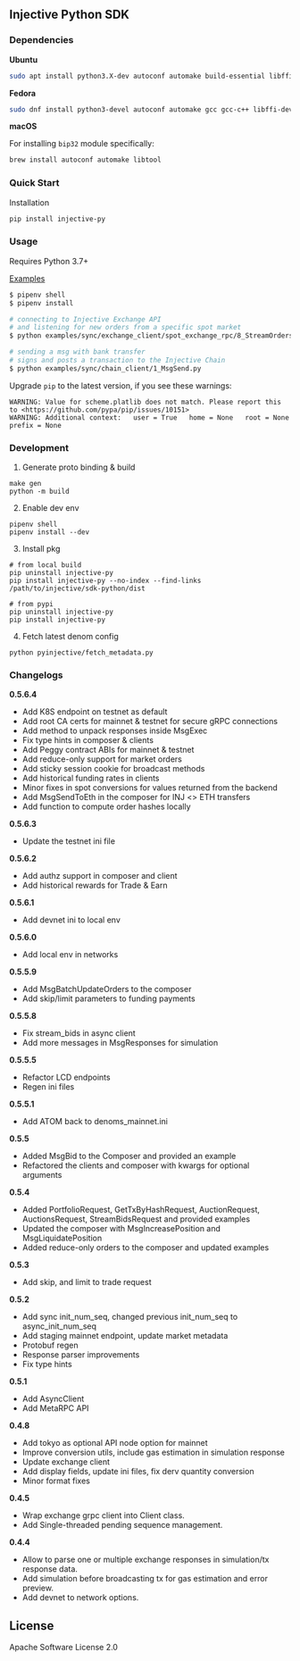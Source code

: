 ## Injective Python SDK

### Dependencies

**Ubuntu**
```bash
sudo apt install python3.X-dev autoconf automake build-essential libffi-dev libtool pkg-config
```
**Fedora**
```bash
sudo dnf install python3-devel autoconf automake gcc gcc-c++ libffi-devel libtool make pkgconfig
```

**macOS**

For installing `bip32` module specifically:

```bash
brew install autoconf automake libtool
```

### Quick Start
Installation
```bash
pip install injective-py
```

### Usage
Requires Python 3.7+

[Examples](https://github.com/InjectiveLabs/sdk-python/tree/master/examples)
```bash
$ pipenv shell
$ pipenv install

# connecting to Injective Exchange API
# and listening for new orders from a specific spot market
$ python examples/sync/exchange_client/spot_exchange_rpc/8_StreamOrders.py

# sending a msg with bank transfer
# signs and posts a transaction to the Injective Chain
$ python examples/sync/chain_client/1_MsgSend.py
```
Upgrade `pip` to the latest version, if you see these warnings:
  ```
  WARNING: Value for scheme.platlib does not match. Please report this to <https://github.com/pypa/pip/issues/10151>
  WARNING: Additional context:   user = True   home = None   root = None   prefix = None
  ```

### Development
1. Generate proto binding & build
  ```
  make gen
  python -m build
  ```

2. Enable dev env
  ```
  pipenv shell
  pipenv install --dev
  ```

3. Install pkg
  ```
  # from local build
  pip uninstall injective-py
  pip install injective-py --no-index --find-links /path/to/injective/sdk-python/dist

  # from pypi
  pip uninstall injective-py
  pip install injective-py
  ```

4. Fetch latest denom config
```
python pyinjective/fetch_metadata.py
```


### Changelogs
**0.5.6.4**
* Add K8S endpoint on testnet as default
* Add root CA certs for mainnet & testnet for secure gRPC connections
* Add method to unpack responses inside MsgExec
* Fix type hints in composer & clients
* Add Peggy contract ABIs for mainnet & testnet
* Add reduce-only support for market orders
* Add sticky session cookie for broadcast methods
* Add historical funding rates in clients
* Minor fixes in spot conversions for values returned from the backend
* Add MsgSendToEth in the composer for INJ <> ETH transfers
* Add function to compute order hashes locally

**0.5.6.3**
* Update the testnet ini file

**0.5.6.2**
* Add authz support in composer and client
* Add historical rewards for Trade & Earn

**0.5.6.1**
* Add devnet ini to local env

**0.5.6.0**
* Add local env in networks

**0.5.5.9**
* Add MsgBatchUpdateOrders to the composer
* Add skip/limit parameters to funding payments

**0.5.5.8**
* Fix stream_bids in async client
* Add more messages in MsgResponses for simulation

**0.5.5.5**
* Refactor LCD endpoints
* Regen ini files

**0.5.5.1**
* Add ATOM back to denoms_mainnet.ini

**0.5.5**
* Added MsgBid to the Composer and provided an example
* Refactored the clients and composer with kwargs for optional arguments

**0.5.4**
* Added PortfolioRequest, GetTxByHashRequest, AuctionRequest, AuctionsRequest, StreamBidsRequest and provided examples
* Updated the composer with MsgIncreasePosition and MsgLiquidatePosition
* Added reduce-only orders to the composer and updated examples

**0.5.3**
* Add skip, and limit to trade request

**0.5.2**
* Add sync init_num_seq, changed previous init_num_seq to async_init_num_seq
* Add staging mainnet endpoint, update market metadata
* Protobuf regen
* Response parser improvements
* Fix type hints

**0.5.1**
* Add AsyncClient
* Add MetaRPC API

**0.4.8**
* Add tokyo as optional API node option for mainnet
* Improve conversion utils, include gas estimation in simulation response
* Update exchange client
* Add display fields, update ini files, fix derv quantity conversion
* Minor format fixes

**0.4.5**
* Wrap exchange grpc client into Client class.
* Add Single-threaded pending sequence management.

**0.4.4**
* Allow to parse one or multiple exchange responses in simulation/tx response data.
* Add simulation before broadcasting tx for gas estimation and error preview.
* Add devnet to network options.




## License

Apache Software License 2.0

